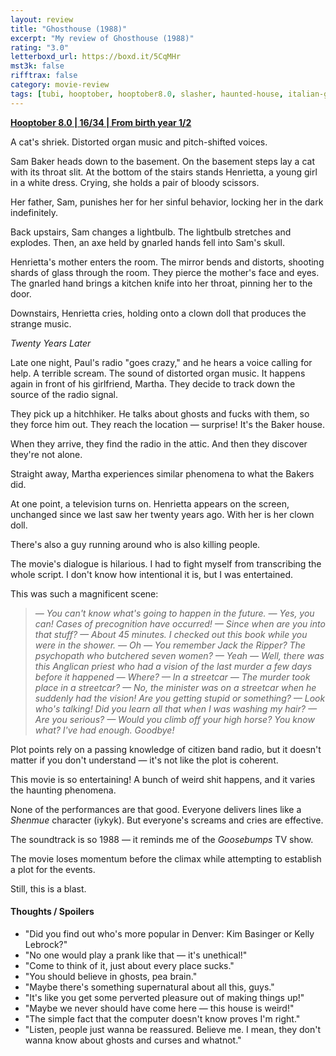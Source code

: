 ```yaml
---
layout: review
title: "Ghosthouse (1988)"
excerpt: "My review of Ghosthouse (1988)"
rating: "3.0"
letterboxd_url: https://boxd.it/5CqMHr
mst3k: false
rifftrax: false
category: movie-review
tags: [tubi, hooptober, hooptober8.0, slasher, haunted-house, italian-gothic, killer-toy]
---
```


<b><a href="https://boxd.it/pOvfW/detail#item-3630807378" target="_blank" rel="noopener">Hooptober 8.0 | 16/34 | From birth year 1/2</a></b>

A cat's shriek. Distorted organ music and pitch-shifted voices.

Sam Baker heads down to the basement. On the basement steps lay a cat with its throat slit. At the bottom of the stairs stands Henrietta, a young girl in a white dress. Crying, she holds a pair of bloody scissors.

Her father, Sam, punishes her for her sinful behavior, locking her in the dark indefinitely.

Back upstairs, Sam changes a lightbulb. The lightbulb stretches and explodes. Then, an axe held by gnarled hands fell into Sam's skull.

Henrietta's mother enters the room. The mirror bends and distorts, shooting shards of glass through the room. They pierce the mother's face and eyes. The gnarled hand brings a kitchen knife into her throat, pinning her to the door.

Downstairs, Henrietta cries, holding onto a clown doll that produces the strange music.

<i>Twenty Years Later</i>

Late one night, Paul's radio "goes crazy," and he hears a voice calling for help. A terrible scream. The sound of distorted organ music. It happens again in front of his girlfriend, Martha. They decide to track down the source of the radio signal.

They pick up a hitchhiker. He talks about ghosts and fucks with them, so they force him out. They reach the location — surprise! It's the Baker house.

When they arrive, they find the radio in the attic. And then they discover they're not alone.

Straight away, Martha experiences similar phenomena to what the Bakers did.

At one point, a television turns on. Henrietta appears on the screen, unchanged since we last saw her twenty years ago. With her is her clown doll.

There's also a guy running around who is also killing people.

The movie's dialogue is hilarious. I had to fight myself from transcribing the whole script. I don't know how intentional it is, but I was entertained.

This was such a magnificent scene:

<blockquote><i>— You can't know what's going to happen in the future.
— Yes, you can! Cases of precognition have occurred!
— Since when are you into that stuff?
— About 45 minutes. I checked out this book while you were in the shower.
— Oh
— You remember Jack the Ripper? The psychopath who butchered seven women?
— Yeah
— Well, there was this Anglican priest who had a vision of the last murder a few days before it happened
— Where?
— In a streetcar
— The murder took place in a streetcar?
— No, the minister was on a streetcar when he suddenly had the vision! Are you getting stupid or something?
— Look who's talking! Did you learn all that when I was washing my hair?
— Are you serious?
— Would you climb off your high horse? You know what? I've had enough. Goodbye!</i></blockquote>Plot points rely on a passing knowledge of citizen band radio, but it doesn't matter if you don't understand — it's not like the plot is coherent.

This movie is so entertaining! A bunch of weird shit happens, and it varies the haunting phenomena.

None of the performances are that good. Everyone delivers lines like a <i>Shenmue</i> character (iykyk). But everyone's screams and cries are effective.

The soundtrack is so 1988 — it reminds me of the <i>Goosebumps</i> TV show.

The movie loses momentum before the climax while attempting to establish a plot for the events.

Still, this is a blast.

#### Thoughts / Spoilers

- "Did you find out who's more popular in Denver: Kim Basinger or Kelly Lebrock?"
- "No one would play a prank like that — it's unethical!"
- "Come to think of it, just about every place sucks."
- "You should believe in ghosts, pea brain."
- "Maybe there's something supernatural about all this, guys."
- "It's like you get some perverted pleasure out of making things up!"
- "Maybe we never should have come here — this house is weird!"
- "The simple fact that the computer doesn't know proves I'm right."
- "Listen, people just wanna be reassured. Believe me. I mean, they don't wanna know about ghosts and curses and whatnot."
